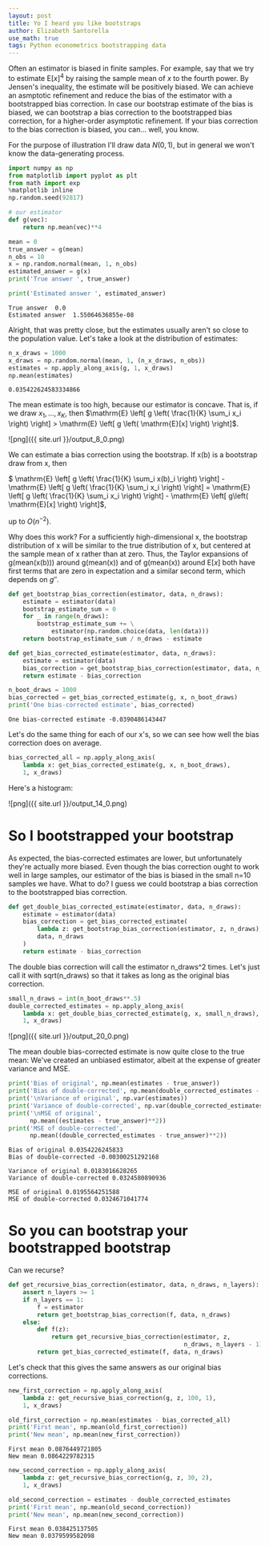 ```yaml
---
layout: post
title: Yo I heard you like bootstraps
author: Elizabeth Santorella
use_math: true
tags: Python econometrics bootstrapping data
---
```



Often an estimator is biased in finite samples. For example, say that we try to
estimate $\mathrm{E}[x]^4$ by raising the sample mean of $x$ to the fourth power. By Jensen's
inequality, the estimate will be positively biased.
We can achieve an asmptotic refinement and reduce the bias of the estimator
with a bootstrapped bias correction. In case our bootstrap estimate of the
bias is biased, we can bootstrap a bias correction to the bootstrapped
bias correction, for a higher-order asymptotic refinement. If your bias correction to the bias correction is biased,
you can... well, you know.

For the purpose of illustration I'll draw data $N(0, 1)$, 
but in general we won't know the data-generating process.


```python
import numpy as np
from matplotlib import pyplot as plt
from math import exp
%matplotlib inline
np.random.seed(92817)

# our estimator
def g(vec):
    return np.mean(vec)**4

mean = 0
true_answer = g(mean)
n_obs = 10
x = np.random.normal(mean, 1, n_obs)
estimated_answer = g(x)
print('True answer ', true_answer)

print('Estimated answer ', estimated_answer)
```

    True answer  0.0
    Estimated answer  1.55064636855e-08

Alright, that was pretty close, but the estimates usually aren't so close
to the population value.
Let's take a look at the distribution of estimates:


```python
n_x_draws = 1000
x_draws = np.random.normal(mean, 1, (n_x_draws, n_obs))
estimates = np.apply_along_axis(g, 1, x_draws)
np.mean(estimates)
```




    0.035422624583334866



The mean estimate is too high, because our estimator is concave. That is, if we draw $x_1, \dots, x_K$,
then $\mathrm{E} \left[ g \left( \frac{1}{K} \sum_i x_i \right) \right] > \mathrm{E} \left[ g \left( \mathrm{E}[x] \right) \right]$. 


![png]({{ site.url }}/output_8_0.png)


We can estimate a bias correction using the bootstrap. If x(b) is a bootstrap draw from x, then

$ \mathrm{E} \left[ g \left( \frac{1}{K} \sum_i x(b)_i \right) \right] - \mathrm{E} \left[ g \left( \frac{1}{K} \sum_i x_i \right) \right] = \mathrm{E} \left[ g \left( \frac{1}{K} \sum_i x_i \right) \right] - \mathrm{E} \left[ g\left( \mathrm{E}[x] \right) \right]$,

up to $O(n^{-2})$.

Why does this work? For a sufficiently high-dimensional x, the bootstrap 
distribution of x will be similar to the true distribution of x, but centered 
at the sample mean of x rather than at zero. Thus, the Taylor expansions of 
g(mean(x(b))) around g(mean(x)) and of g(mean(x)) around $\mathrm{E}[x]$
both have first terms that are zero in expectation and a similar second term, which depends on $g''$. 


```python
def get_bootstrap_bias_correction(estimator, data, n_draws):
    estimate = estimator(data)
    bootstrap_estimate_sum = 0
    for _ in range(n_draws):
        bootstrap_estimate_sum += \
            estimator(np.random.choice(data, len(data)))
    return bootstrap_estimate_sum / n_draws - estimate

def get_bias_corrected_estimate(estimator, data, n_draws):
    estimate = estimator(data)
    bias_correction = get_bootstrap_bias_correction(estimator, data, n_draws)
    return estimate - bias_correction

n_boot_draws = 1000
bias_corrected = get_bias_corrected_estimate(g, x, n_boot_draws)
print('One bias-corrected estimate', bias_corrected)
```

    One bias-corrected estimate -0.0390486143447


Let's do the same thing for each of our x's, so we can see how well
the bias correction does on average.

```python
bias_corrected_all = np.apply_along_axis(
    lambda x: get_bias_corrected_estimate(g, x, n_boot_draws),
    1, x_draws)
```

Here's a histogram:

![png]({{ site.url }}/output_14_0.png)


# So I bootstrapped your bootstrap

As expected, the bias-corrected estimates are lower, but unfortunately they're actually more biased. Even though the bias correction ought to work well in large samples, our estimator of the bias is biased in the small n=10 samples we have. What to do? I guess we could bootstrap a bias correction to the bootstrapped bias correction.


```python
def get_double_bias_corrected_estimate(estimator, data, n_draws):
    estimate = estimator(data)
    bias_correction = get_bias_corrected_estimate(
        lambda z: get_bootstrap_bias_correction(estimator, z, n_draws),
        data, n_draws
    )
    return estimate - bias_correction
```

The double bias correction will call the estimator n_draws^2 times. Let's just call it with sqrt(n_draws) so that it takes as long as the original bias correction.


```python
small_n_draws = int(n_boot_draws**.5)
double_corrected_estimates = np.apply_along_axis(
    lambda x: get_double_bias_corrected_estimate(g, x, small_n_draws),
    1, x_draws)
```


![png]({{ site.url }}/output_20_0.png)


The mean double bias-corrected estimate is now quite close to the true mean: We've created an unbiased estimator, albeit at the expense of greater variance and MSE.


```python
print('Bias of original', np.mean(estimates - true_answer))
print('Bias of double-corrected', np.mean(double_corrected_estimates - true_answer))
print('\nVariance of original', np.var(estimates))
print('Variance of double-corrected', np.var(double_corrected_estimates))
print('\nMSE of original', 
      np.mean((estimates - true_answer)**2))
print('MSE of double-corrected', 
      np.mean((double_corrected_estimates - true_answer)**2))
```

    Bias of original 0.0354226245833
    Bias of double-corrected -0.00300251292168
    
    Variance of original 0.0183016628265
    Variance of double-corrected 0.0324580890936
    
    MSE of original 0.0195564251588
    MSE of double-corrected 0.0324671041774


# So you can bootstrap your bootstrapped bootstrap

Can we recurse?


```python
def get_recursive_bias_correction(estimator, data, n_draws, n_layers):
    assert n_layers >= 1
    if n_layers == 1:
        f = estimator
        return get_bootstrap_bias_correction(f, data, n_draws)
    else:
        def f(z):
            return get_recursive_bias_correction(estimator, z, 
                                                 n_draws, n_layers - 1)
        return get_bias_corrected_estimate(f, data, n_draws)
```

Let's check that this gives the same answers as our original bias corrections.


```python
new_first_correction = np.apply_along_axis(
    lambda z: get_recursive_bias_correction(g, z, 100, 1),
    1, x_draws)

old_first_correction = np.mean(estimates - bias_corrected_all)
print('First mean', np.mean(old_first_correction))
print('New mean', np.mean(new_first_correction))
```

    First mean 0.0876449721805
    New mean 0.0864229782315



```python
new_second_correction = np.apply_along_axis(
    lambda z: get_recursive_bias_correction(g, z, 30, 2),
    1, x_draws)

old_second_correction = estimates - double_corrected_estimates
print('First mean', np.mean(old_second_correction))
print('New mean', np.mean(new_second_correction))
```

    First mean 0.038425137505
    New mean 0.0379599582098

